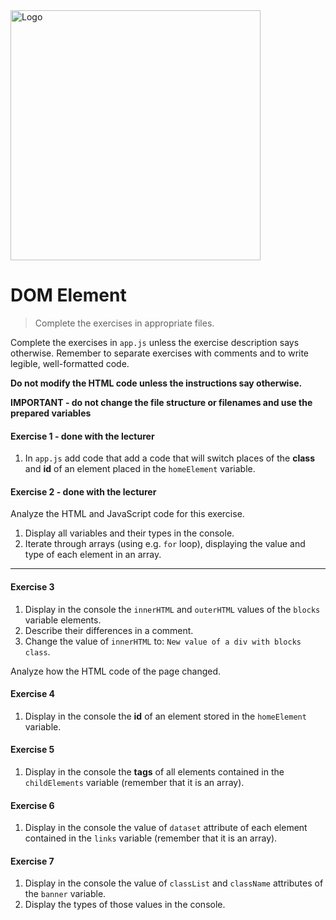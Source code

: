 <img alt="Logo" src="http://coderslab.pl/svg/logo-coderslab.svg" width="400">

#  DOM Element

> Complete the exercises in appropriate files.

Complete the exercises in `app.js` unless the exercise description says otherwise.
Remember to separate exercises with comments and to write legible, well-formatted code.  

**Do not modify the HTML code unless the instructions say otherwise.**

**IMPORTANT - do not change the file structure or filenames and use the prepared variables**

#### Exercise 1 - done with the lecturer

1. In `app.js` add code that add a code that will switch places of the **class** and **id** of an element placed in the ```homeElement``` variable.

#### Exercise 2 - done with the lecturer

Analyze the HTML and JavaScript code for this exercise.

1. Display all variables and their types in the console.
2. Iterate through arrays (using e.g. `for` loop), displaying the value and type of each element in an array.

-------------------------------------------------------------------------------

#### Exercise 3

1. Display in the console the ```innerHTML``` and ```outerHTML``` values of the ```blocks``` variable elements.
2. Describe their differences in a comment.
3. Change the value of ```innerHTML``` to:
   `New value of a div with blocks class`.

Analyze how the HTML code of the page changed.

#### Exercise 4

1. Display in the console the **id** of an element stored in the ```homeElement``` variable.

#### Exercise 5

1. Display in the console the **tags** of all elements contained in the ```childElements``` variable (remember that it is an array).

#### Exercise 6

1. Display in the console the value of ```dataset``` attribute of each element contained in the ```links``` variable (remember that it is an array).

#### Exercise 7

1. Display in the console the value of ```classList``` and ```className``` attributes of the ```banner``` variable.
2. Display the types of those values in the console.

